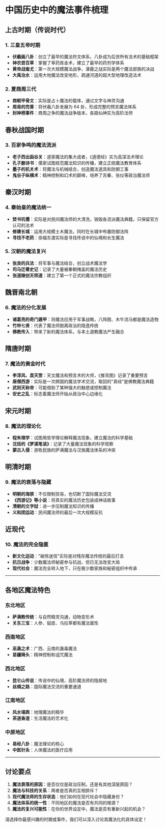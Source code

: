 # 中国历史中的魔法事件梳理

## 上古时期（传说时代）

### 1. 三皇五帝时期

- **伏羲画八卦**：创立了最早的魔法符文体系，八卦成为后世所有法术的基础框架
- **神农尝百草**：掌握了草药炼金术，建立了最早的药剂学体系
- **黄帝战蚩尤**：第一次大规模魔法战争，涿鹿之战实际是两个魔法部族的决战
- **大禹治水**：运用大地魔法改变地形，疏通河道的超大型地理改造法术

### 2. 夏商周三代

- **商朝甲骨文**：实际是占卜魔法的载体，通过文字与神灵沟通
- **周易的完善**：将伏羲八卦发展为 64 卦，形成完整的预言魔法体系
- **封神榜事件**：商周之争的魔法战争版本，各路仙神实为高阶法师

## 春秋战国时期

### 3. 百家争鸣的魔法流派

- **老子西出函谷关**：道家魔法的集大成者，《道德经》实为高深法术理论
- **孔子删诗书**：儒家试图规范魔法知识的传播，建立正统魔法教育体系
- **墨子的机关术**：将魔法与机械结合，创造魔法道具和防御工事
- **鬼谷子纵横术**：精神控制和幻术的巅峰，培养了苏秦、张仪等政治魔法师

## 秦汉时期

### 4. 秦始皇的魔法统一

- **焚书坑儒**：实际是对民间魔法师的大清洗，销毁各流派魔法典籍，只保留官方认可的法术
- **修建长城**：运用大规模土木魔法，同时在长城中布置防御法阵
- **寻找不老药**：徐福东渡实际是寻找传说中的仙境和长生魔法

### 5. 汉朝的魔法复兴

- **张良的兵法**：将军事与魔法结合，创立战术魔法学
- **司马迁著史记**：记录了大量被秦朝掩盖的魔法历史
- **张道陵创天师道**：建立了第一个正式的魔法宗教组织

## 魏晋南北朝

### 6. 魔法的分化发展

- **诸葛亮的奇门遁甲**：将魔法应用于军事战略，八阵图、木牛流马都是魔法造物
- **竹林七贤**：代表了魔法师脱离政治的隐逸传统
- **佛教传入**：带来了新的魔法体系，与本土道教魔法产生融合

## 隋唐时期

### 7. 魔法的黄金时代

- **李淳风、袁天罡**：天文魔法和预言术的大师，《推背图》记录了重要预言
- **唐僧西游**：实际是一次跨国的魔法学术交流，取回的"真经"是佛教魔法典籍
- **武则天称帝**：可能借助了某种强大的魅惑或控制魔法
- **安史之乱**：标志着魔法师开始从政治中心边缘化

## 宋元时期

### 8. 魔法的理论化

- **程朱理学**：试图用哲学理论解释魔法现象，建立魔法的科学基础
- **沈括的《梦溪笔谈》**：记录了大量魔法现象的科学观察
- **蒙古入侵**：游牧民族的萨满魔法与汉族魔法体系的冲突

## 明清时期

### 9. 魔法的衰落与隐藏

- **明朝的海禁**：不仅限制贸易，也切断了国际魔法交流
- **《西游记》等小说**：将真实的魔法历史包装成神话故事
- **清朝的文字狱**：进一步压制魔法知识的传播
- **义和团运动**：民间魔法师的最后一次大规模反抗

## 近现代

### 10. 魔法的完全隐匿

- **新文化运动**："破除迷信"实际是对残存魔法传统的最后打击
- **抗日战争**：少数魔法师秘密参与抗战，但已无法改变大局
- **现代社会**：魔法完全转入地下，只在极少数家族和秘密组织中传承

---

## 各地区魔法特色

### 东北地区

- **萨满教传统**：与自然精灵沟通，动物变形术
- **关东三宝**：人参、貂皮、乌拉草都有魔法属性

### 西南地区

- **巫蛊之术**：广西、云南的蛊毒魔法
- **苗疆降头**：精神控制和诅咒魔法

### 西北地区

- **昆仑山传说**：传说中的仙境，高阶魔法师的隐居地
- **丝绸之路**：国际魔法交流的重要通道

### 江南地区

- **风水堪舆**：地理魔法的精华
- **茶道香道**：生活魔法的艺术化

### 中原地区

- **易经八卦**：魔法理论的核心
- **中医针灸**：人体魔法的医疗应用

---

## 讨论要点

1. **魔法衰落的原因**：是否仅仅是政治压制，还是有其他深层原因？
2. **魔法与科技的关系**：两者是否真的互相排斥？
3. **现代魔法师的生存状态**：他们如何在现代社会中隐藏身份？
4. **魔法体系的统一性**：不同地区的魔法是否有共同的根源？
5. **魔法的复兴可能性**：在你的世界设定中，魔法是否有重新兴起的机会？

请选择你最感兴趣的时期或事件，我们可以深入讨论其魔法化的具体设定！

